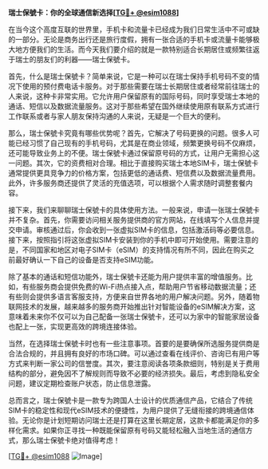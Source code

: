 **瑞士保號卡：你的全球通信新选择[[TG💪+ @esim1088](https://t.me/s/esim1088)]**

在当今这个高度互联的世界里，手机卡和流量卡已经成为我们日常生活中不可或缺的一部分。无论是商务出行还是旅行度假，拥有一张合适的手机卡或流量卡能够极大地方便我们的生活。而今天我们要介绍的就是一款特别适合长期居住或频繁往返于瑞士的朋友们的利器——瑞士保號卡。

首先，什么是瑞士保號卡？简单来说，它是一种可以在瑞士保持手机号码不变的情况下使用的预付费电话卡服务。对于那些需要在瑞士长期居住或者经常前往瑞士的人来说，这种卡非常实用。它允许用户保留原有的国际号码，同时享受瑞士本地的通话、短信以及数据流量服务。这对于那些希望在国外继续使用原有联系方式进行工作联系或者与家人朋友保持沟通的人来说，无疑是一个巨大的便利。

那么，瑞士保號卡究竟有哪些优势呢？首先，它解决了号码更换的问题。很多人可能已经习惯了自己现有的手机号码，尤其是在商业领域，频繁更换号码不仅麻烦，还可能导致业务上的不便。瑞士保號卡通过保留原号码的方式，让用户无需担心这一问题。其次，它的资费相对合理。相比于直接购买瑞士本地SIM卡，瑞士保號卡通常提供更具竞争力的价格方案，包括更低的通话费、短信费以及数据流量费用。此外，许多服务商还提供了灵活的充值选项，可以根据个人需求随时调整套餐内容。

接下来，我们来聊聊瑞士保號卡的具体使用方法。一般来说，申请一张瑞士保號卡并不复杂。首先，你需要访问相关服务提供商的官方网站，在线填写个人信息并提交申请。审核通过后，你会收到一张虚拟SIM卡的信息，包括激活码等必要信息。接下来，按照指引将这张虚拟SIM卡安装到你的手机中即可开始使用。需要注意的是，不同国家和地区对电子SIM卡（eSIM）的支持情况有所不同，因此在购买之前最好确认一下自己的设备是否支持eSIM功能。

除了基本的通话和短信功能外，瑞士保號卡还能为用户提供丰富的增值服务。比如，有些服务商会提供免费的Wi-Fi热点接入点，帮助用户节省移动数据流量；还有些则会提供多语言客服支持，方便来自世界各地的用户解决问题。另外，随着物联网技术的发展，越来越多的服务商开始推出针对智能设备的eSIM解决方案，这意味着未来你不仅可以为自己配备一张瑞士保號卡，还可以为家中的智能家居设备也配上一张，实现更高效的跨境连接体验。

当然，在选择瑞士保號卡时也有一些注意事项。首要的是要确保所选服务提供商是合法合规的，并且拥有良好的市场口碑。可以通过查看在线评价、咨询已有用户等方式来判断一家公司的信誉度。其次，要注意阅读各项条款细则，特别是关于费用结构的部分，避免因不了解规则而导致不必要的经济损失。最后，考虑到隐私安全问题，建议定期检查账户状态，防止信息泄露。

总而言之，瑞士保號卡是一款专为跨国人士设计的优质通信产品，它结合了传统SIM卡的稳定性和现代eSIM技术的便捷性，为用户提供了无缝衔接的跨境通信体验。无论你是计划短期访问瑞士还是打算在这里长期定居，这款卡都能满足你的多样化需求。如果你正寻找一种既能保留原有号码又能轻松融入当地生活的通信方式，那么瑞士保號卡绝对值得考虑！

[[TG💪+ @esim1088](https://t.me/s/esim1088) ![Image](https://i.postimg.cc/4NQfJmqS/Snipaste-2025-05-13-00-14-12.png)]